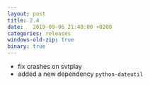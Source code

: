 ```yaml
---
layout: post
title: 2.4
date:   2019-09-06 21:40:00 +0200
categories: releases
windows-old-zip: true
binary: true
---
```


* fix crashes on svtplay
* added a new dependency `python-dateutil`